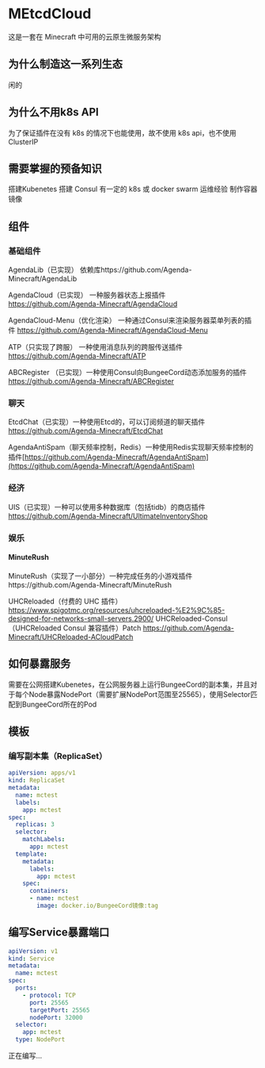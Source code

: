 # MEtcdCloud

这是一套在 Minecraft 中可用的云原生微服务架构

## 为什么制造这一系列生态

闲的

## 为什么不用k8s API

为了保证插件在没有 k8s 的情况下也能使用，故不使用 k8s api，也不使用 ClusterIP

## 需要掌握的预备知识

搭建Kubenetes 搭建 Consul 有一定的 k8s 或 docker swarm 运维经验 制作容器镜像

## 组件

### 基础组件

AgendaLib（已实现） 依赖库https://github.com/Agenda-Minecraft/AgendaLib

AgendaCloud（已实现） 一种服务器状态上报插件 https://github.com/Agenda-Minecraft/AgendaCloud

AgendaCloud-Menu（优化渲染） 一种通过Consul来渲染服务器菜单列表的插件 https://github.com/Agenda-Minecraft/AgendaCloud-Menu

ATP（只实现了跨服） 一种使用消息队列的跨服传送插件 https://github.com/Agenda-Minecraft/ATP

ABCRegister （已实现）一种使用Consul向BungeeCord动态添加服务的插件 https://github.com/Agenda-Minecraft/ABCRegister

### 聊天

EtcdChat（已实现）一种使用Etcd的，可以订阅频道的聊天插件 https://github.com/Agenda-Minecraft/EtcdChat

AgendaAntiSpam（聊天频率控制，Redis）一种使用Redis实现聊天频率控制的插件[https://github.com/Agenda-Minecraft/AgendaAntiSpam](https://github.com/Agenda-Minecraft/AgendaAntiSpam)

### 经济

UIS（已实现）一种可以使用多种数据库（包括tidb）的商店插件 https://github.com/Agenda-Minecraft/UltimateInventoryShop

### 娱乐

#### MinuteRush
MinuteRush（实现了一小部分）一种完成任务的小游戏插件https://github.com/Agenda-Minecraft/MinuteRush

UHCReloaded（付费的 UHC 插件）https://www.spigotmc.org/resources/uhcreloaded-%E2%9C%85-designed-for-networks-small-servers.2900/
UHCReloaded-Consul（UHCReloaded Consul 兼容插件）Patch https://github.com/Agenda-Minecraft/UHCReloaded-ACloudPatch

## 如何暴露服务

需要在公网搭建Kubenetes，在公网服务器上运行BungeeCord的副本集，并且对于每个Node暴露NodePort（需要扩展NodePort范围至25565），使用Selector匹配到BungeeCord所在的Pod

## 模板

### 编写副本集（ReplicaSet）

```yaml
apiVersion: apps/v1
kind: ReplicaSet
metadata:
  name: mctest
  labels:
    app: mctest
spec:
  replicas: 3
  selector:
    matchLabels:
      app: mctest
  template:
    metadata:
      labels:
        app: mctest
    spec:
      containers:
      - name: mctest
        image: docker.io/BungeeCord镜像:tag
```

## 编写Service暴露端口

```yaml
apiVersion: v1
kind: Service
metadata:
  name: mctest
spec:
  ports:
    - protocol: TCP
      port: 25565
      targetPort: 25565
      nodePort: 32000
  selector:
    app: mctest
  type: NodePort
```

正在编写…
